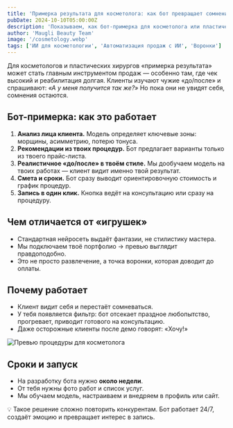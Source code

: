 ```yaml
---
title: 'Примерка результата для косметолога: как бот превращает сомнения в запись'
pubDate: 2024-10-10T05:00:00Z
description: 'Показываем, как бот-примерка для косметолога или пластического хирурга снимает сомнения клиента и ведёт к записи.'
author: 'Maugli Beauty Team'
image: '/cosmetology.webp'
tags: ['ИИ для косметологии', 'Автоматизация продаж с ИИ', 'Воронки']
---
```


Для косметологов и пластических хирургов «примерка результата» может стать главным инструментом продаж — особенно там, где чек высокий и реабилитация долгая. Клиенты изучают чужие «до/после» и спрашивают: *«А у меня получится так же?»* Но пока они не увидят себя, сомнения остаются.

## Бот-примерка: как это работает

1. **Анализ лица клиента.** Модель определяет ключевые зоны: морщины, асимметрию, потерю тонуса.
2. **Рекомендации из твоих процедур.** Бот предлагает варианты только из твоего прайс-листа.
3. **Реалистичное «до/после» в твоём стиле.** Мы дообучаем модель на твоих работах — клиент видит именно твой результат.
4. **Смета и сроки.** Бот сразу выводит ориентировочную стоимость и график процедур.
5. **Запись в один клик.** Кнопка ведёт на консультацию или сразу на процедуру.

## Чем отличается от «игрушек»

- Стандартная нейросеть выдаёт фантазии, не стилистику мастера.
- Мы подключаем твоё портфолио → превью выглядит правдоподобно.
- Это не просто развлечение, а точка воронки, которая доводит до оплаты.

## Почему работает

- Клиент видит себя и перестаёт сомневаться.
- У тебя появляется фильтр: бот отсекает праздное любопытство, прогревает, приводит готового на консультацию.
- Даже осторожные клиенты после демо говорят: «Хочу!»

![Превью процедуры для косметолога](/cosmetology.webp)

## Сроки и запуск

- На разработку бота нужно **около недели**.
- От тебя нужны фото работ и список услуг.
- Мы обучаем модель, настраиваем и внедряем в профиль или сайт.

💡 Такое решение сложно повторить конкурентам. Бот работает 24/7, создаёт эмоцию и превращает интерес в запись.
